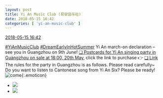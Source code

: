 ```yaml
---
layout: post
title: Yi An Music Club (易安音乐社)
date: 2018-05-15 16:42
categories: [ 'yi-an-music-club' ]
---
```


<div class="weibo-info">
  <a href="https://weibo.com/6094546964/GgM5Jn184">2018-05-15 16:42</a>
</div>

[#YiAnMusicClub](https://weibo.com/p/100808beae2e3e05b17b64f63ebedca39f19b2/super_index) [#DreamEarlyInHotSummer](https://weibo.com/p/1008087f2adb78e0df137f468cbafdcbd0ffcf) Yi An march-on declaration – see you in Guangzhou on 9th June! [❏ Postcards for Yi An singing party in Guangzhou on sale at 18:00, 20th May](http://t.cn/R3air3u), click the link to purchase 👉 [❏ Link](https://www.owhat.cn/shop/shopdetail.html?id=37661)  
The rules for the party in Guangzhou is as follows. Please read carefully~ Do you want to listen to Cantonese song from Yi An Six? Please be ready! ![come](https://img.t.sinajs.cn/t4/appstyle/expression/ext/normal/42/2018new_guolai_org.png){:.emoticon}

<!-- more -->

<ul class="weibo-pic-list-1">
  <li class="weibo-pic">
    <a href="http://wx3.sinaimg.cn/mw690/006Es64Aly1frc46lbr87j31ds77sb2b.jpg"><img src="http://wx3.sinaimg.cn/thumb150/006Es64Aly1frc46lbr87j31ds77sb2b.jpg"/></a>
  </li>
  <li class="weibo-pic">
    <a href="http://wx4.sinaimg.cn/mw690/006Es64Aly1frc46mlw4nj30p0265x6p.jpg"><img src="http://wx4.sinaimg.cn/thumb150/006Es64Aly1frc46mlw4nj30p0265x6p.jpg"/></a>
  </li>
</ul>
